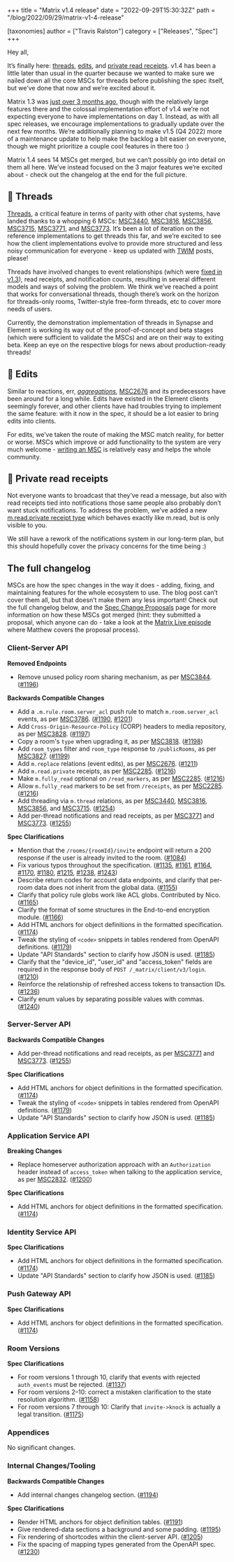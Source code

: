 +++
title = "Matrix v1.4 release"
date = "2022-09-29T15:30:32Z"
path = "/blog/2022/09/29/matrix-v1-4-release"

[taxonomies]
author = ["Travis Ralston"]
category = ["Releases", "Spec"]
+++

Hey all,

It’s finally here: <a href="https://spec.matrix.org/v1.4/client-server-api/#threading">threads</a>, <a href="https://spec.matrix.org/v1.4/client-server-api/#event-replacements">edits</a>, and <a href="https://spec.matrix.org/v1.4/client-server-api/#private-read-receipts">private read receipts</a>. v1.4 has been a little later than usual in the quarter because we wanted to make sure we nailed down all the core MSCs for threads before publishing the spec itself, but we’ve done that now and we’re excited about it.

<!-- more -->

Matrix 1.3 was <a href="https://matrix.org/blog/2022/06/16/matrix-v-1-3-release">just over 3 months ago</a>, though with the relatively large features there and the colossal implementation effort of v1.4 we’re not expecting everyone to have implementations on day 1. Instead, as with all spec releases, we encourage implementations to gradually update over the next few months. We’re additionally planning to make v1.5 (Q4 2022) more of a maintenance update to help make the backlog a bit easier on everyone, though we might prioritize a couple cool features in there too :)

Matrix 1.4 sees 14 MSCs get merged, but we can’t possibly go into detail on them all here. We’ve instead focused on the 3 major features we’re excited about - check out the changelog at the end for the full picture.

## 🧵 Threads

<a href="https://spec.matrix.org/v1.4/client-server-api/#threading">Threads</a>, a critical feature in terms of parity with other chat systems, have landed thanks to a whopping 6 MSCs: <a href="https://github.com/matrix-org/matrix-spec-proposals/pull/3440">MSC3440</a>, <a href="https://github.com/matrix-org/matrix-spec-proposals/pull/3816">MSC3816</a>, <a href="https://github.com/matrix-org/matrix-spec-proposals/pull/3856">MSC3856</a>, <a href="https://github.com/matrix-org/matrix-spec-proposals/pull/3715">MSC3715</a>, <a href="https://github.com/matrix-org/matrix-spec-proposals/pull/3771">MSC3771</a>, and <a href="https://github.com/matrix-org/matrix-spec-proposals/pull/3773">MSC3773</a>. It’s been a lot of iteration on the reference implementations to get threads this far, and we’re excited to see how the client implementations evolve to provide more structured and less noisy communication for everyone - keep us updated with <a href="https://matrix.org/blog/category/this-week-in-matrix">TWIM</a> posts, please!

Threads have involved changes to event relationships (which were <a href="https://matrix.org/blog/2022/06/16/matrix-v-1-3-release#aggregations-and-the-relationships-made-along-the-way">fixed in v1.3</a>), read receipts, and notification counts, resulting in several different models and ways of solving the problem. We think we’ve reached a point that works for conversational threads, though there’s work on the horizon for threads-only rooms, Twitter-style free-form threads, etc to cover more needs of users.

Currently, the demonstration implementation of threads in Synapse and Element is working its way out of the proof-of-concept and beta stages (which were sufficient to validate the MSCs) and are on their way to exiting beta. Keep an eye on the respective blogs for news about production-ready threads!

## 📝 Edits

Similar to reactions, err, <em><a href="https://matrix.org/blog/2022/06/16/matrix-v-1-3-release#aggregations-and-the-relationships-made-along-the-way">aggregations</a></em>, <a href="https://github.com/matrix-org/matrix-spec-proposals/pull/2676">MSC2676</a> and its predecessors have been around for a long while. Edits have existed in the Element clients seemingly forever, and other clients have had troubles trying to implement the same feature: with it now in the spec, it should be a lot easier to bring edits into clients.

For edits, we’ve taken the route of making the MSC match reality, for better or worse. MSCs which improve or add functionality to the system are very much welcome - <a href="https://spec.matrix.org/proposals/">writing an MSC</a> is relatively easy and helps the whole community.

## 👥 Private read receipts

Not everyone wants to broadcast that they’ve read a message, but also with read receipts tied into notifications those same people also probably don’t want stuck notifications. To address the problem, we’ve added a new <a href="https://spec.matrix.org/v1.4/client-server-api/#private-read-receipts">m.read.private receipt type</a> which behaves exactly like m.read, but is only visible to you.

We still have a rework of the notifications system in our long-term plan, but this should hopefully cover the privacy concerns for the time being :)

## The full changelog

MSCs are how the spec changes in the way it does - adding, fixing, and maintaining features for the whole ecosystem to use. The blog post can’t cover them all, but that doesn’t make them any less important! Check out the full changelog below, and the <a href="https://spec.matrix.org/proposals/">Spec Change Proposals</a> page for more information on how these MSCs got merged (hint: they submitted a proposal, which anyone can do - take a look at the <a href="https://www.youtube.com/watch?v=SFkZz60RRfc">Matrix Live episode</a> where Matthew covers the proposal process).

### Client-Server API

**Removed Endpoints**

- Remove unused policy room sharing mechanism, as per [MSC3844](https://github.com/matrix-org/matrix-spec-proposals/pull/3844). ([#1196](https://github.com/matrix-org/matrix-spec/issues/1196))

**Backwards Compatible Changes**

- Add a `.m.rule.room.server_acl` push rule to match `m.room.server_acl` events, as per [MSC3786](https://github.com/matrix-org/matrix-spec-proposals/pull/3786). ([#1190](https://github.com/matrix-org/matrix-spec/issues/1190), [#1201](https://github.com/matrix-org/matrix-spec/issues/1201))
- Add `Cross-Origin-Resource-Policy` (CORP) headers to media repository, as per [MSC3828](https://github.com/matrix-org/matrix-spec-proposals/pull/3828). ([#1197](https://github.com/matrix-org/matrix-spec/issues/1197))
- Copy a room's `type` when upgrading it, as per [MSC3818](https://github.com/matrix-org/matrix-spec-proposals/pull/3818). ([#1198](https://github.com/matrix-org/matrix-spec/issues/1198))
- Add `room_types` filter and `room_type` response to `/publicRooms`, as per [MSC3827](https://github.com/matrix-org/matrix-spec-proposals/pull/3827). ([#1199](https://github.com/matrix-org/matrix-spec/issues/1199))
- Add `m.replace` relations (event edits), as per [MSC2676](https://github.com/matrix-org/matrix-spec-proposals/pull/2676). ([#1211](https://github.com/matrix-org/matrix-spec/issues/1211))
- Add `m.read.private` receipts, as per [MSC2285](https://github.com/matrix-org/matrix-spec-proposals/pull/2285). ([#1216](https://github.com/matrix-org/matrix-spec/issues/1216))
- Make `m.fully_read` optional on `/read_markers`, as per [MSC2285](https://github.com/matrix-org/matrix-spec-proposals/pull/2285). ([#1216](https://github.com/matrix-org/matrix-spec/issues/1216))
- Allow `m.fully_read` markers to be set from `/receipts`, as per [MSC2285](https://github.com/matrix-org/matrix-spec-proposals/pull/2285). ([#1216](https://github.com/matrix-org/matrix-spec/issues/1216))
- Add threading via `m.thread` relations, as per [MSC3440](https://github.com/matrix-org/matrix-spec-proposals/pull/3440), [MSC3816](https://github.com/matrix-org/matrix-spec-proposals/pull/3816), [MSC3856](https://github.com/matrix-org/matrix-spec-proposals/pull/3856), and [MSC3715](https://github.com/matrix-org/matrix-spec-proposals/pull/3715). ([#1254](https://github.com/matrix-org/matrix-spec/issues/1254))
- Add per-thread notifications and read receipts, as per [MSC3771](https://github.com/matrix-org/matrix-spec-proposals/pull/3771) and [MSC3773](https://github.com/matrix-org/matrix-spec-proposals/pull/3773). ([#1255](https://github.com/matrix-org/matrix-spec/issues/1255))

**Spec Clarifications**

- Mention that the `/rooms/{roomId}/invite` endpoint will return a 200 response if the user is already invited to the room. ([#1084](https://github.com/matrix-org/matrix-spec/issues/1084))
- Fix various typos throughout the specification. ([#1135](https://github.com/matrix-org/matrix-spec/issues/1135), [#1161](https://github.com/matrix-org/matrix-spec/issues/1161), [#1164](https://github.com/matrix-org/matrix-spec/issues/1164), [#1170](https://github.com/matrix-org/matrix-spec/issues/1170), [#1180](https://github.com/matrix-org/matrix-spec/issues/1180), [#1215](https://github.com/matrix-org/matrix-spec/issues/1215), [#1238](https://github.com/matrix-org/matrix-spec/issues/1238), [#1243](https://github.com/matrix-org/matrix-spec/issues/1243))
- Describe return codes for account data endpoints, and clarify that per-room data does not inherit from the global data. ([#1155](https://github.com/matrix-org/matrix-spec/issues/1155))
- Clarify that policy rule globs work like ACL globs. Contributed by Nico. ([#1165](https://github.com/matrix-org/matrix-spec/issues/1165))
- Clarify the format of some structures in the End-to-end encryption module. ([#1166](https://github.com/matrix-org/matrix-spec/issues/1166))
- Add HTML anchors for object definitions in the formatted specification. ([#1174](https://github.com/matrix-org/matrix-spec/issues/1174))
- Tweak the styling of `<code>` snippets in tables rendered from OpenAPI definitions. ([#1179](https://github.com/matrix-org/matrix-spec/issues/1179))
- Update "API Standards" section to clarify how JSON is used. ([#1185](https://github.com/matrix-org/matrix-spec/issues/1185))
- Clarify that the "device_id", "user_id" and "access_token" fields are required in the response body of `POST /_matrix/client/v3/login`. ([#1210](https://github.com/matrix-org/matrix-spec/issues/1210))
- Reinforce the relationship of refreshed access tokens to transaction IDs. ([#1236](https://github.com/matrix-org/matrix-spec/issues/1236))
- Clarify enum values by separating possible values with commas. ([#1240](https://github.com/matrix-org/matrix-spec/issues/1240))

### Server-Server API

**Backwards Compatible Changes**

- Add per-thread notifications and read receipts, as per [MSC3771](https://github.com/matrix-org/matrix-spec-proposals/pull/3771) and [MSC3773](https://github.com/matrix-org/matrix-spec-proposals/pull/3773). ([#1255](https://github.com/matrix-org/matrix-spec/issues/1255))

**Spec Clarifications**

- Add HTML anchors for object definitions in the formatted specification. ([#1174](https://github.com/matrix-org/matrix-spec/issues/1174))
- Tweak the styling of `<code>` snippets in tables rendered from OpenAPI definitions. ([#1179](https://github.com/matrix-org/matrix-spec/issues/1179))
- Update "API Standards" section to clarify how JSON is used. ([#1185](https://github.com/matrix-org/matrix-spec/issues/1185))

### Application Service API

**Breaking Changes**

- Replace homeserver authorization approach with an `Authorization` header instead of `access_token` when talking to the application service, as per [MSC2832](https://github.com/matrix-org/matrix-spec-proposals/pull/2832). ([#1200](https://github.com/matrix-org/matrix-spec/issues/1200))

**Spec Clarifications**

- Add HTML anchors for object definitions in the formatted specification. ([#1174](https://github.com/matrix-org/matrix-spec/issues/1174))

### Identity Service API

**Spec Clarifications**

- Add HTML anchors for object definitions in the formatted specification. ([#1174](https://github.com/matrix-org/matrix-spec/issues/1174))
- Update "API Standards" section to clarify how JSON is used. ([#1185](https://github.com/matrix-org/matrix-spec/issues/1185))

### Push Gateway API

**Spec Clarifications**

- Add HTML anchors for object definitions in the formatted specification. ([#1174](https://github.com/matrix-org/matrix-spec/issues/1174))

### Room Versions

**Spec Clarifications**

- For room versions 1 through 10, clarify that events with rejected `auth_events` must be rejected. ([#1137](https://github.com/matrix-org/matrix-spec/issues/1137))
- For room versions 2–10: correct a mistaken clarification to the state resolution algorithm. ([#1158](https://github.com/matrix-org/matrix-spec/issues/1158))
- For room versions 7 through 10: Clarify that `invite->knock` is actually a legal transition. ([#1175](https://github.com/matrix-org/matrix-spec/issues/1175))

### Appendices

No significant changes.

### Internal Changes/Tooling

**Backwards Compatible Changes**

- Add internal changes changelog section. ([#1194](https://github.com/matrix-org/matrix-spec/issues/1194))

**Spec Clarifications**

- Render HTML anchors for object definition tables. ([#1191](https://github.com/matrix-org/matrix-spec/issues/1191))
- Give rendered-data sections a background and some padding. ([#1195](https://github.com/matrix-org/matrix-spec/issues/1195))
- Fix rendering of shortcodes within the client-server API. ([#1205](https://github.com/matrix-org/matrix-spec/issues/1205))
- Fix the spacing of mapping types generated from the OpenAPI spec. ([#1230](https://github.com/matrix-org/matrix-spec/issues/1230))
